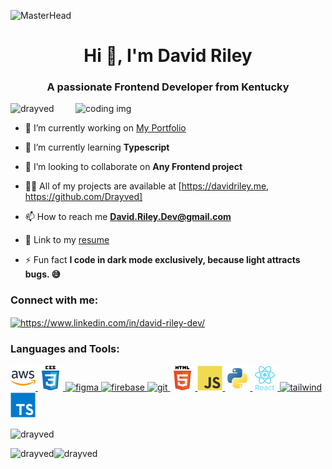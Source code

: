 ![MasterHead](https://user-images.githubusercontent.com/58959408/232639433-cb0aea21-66f0-4508-a771-85e2089c5a87.gif)
<h1 align="center">Hi 👋, I'm David Riley</h1>
<h3 align="center">A passionate Frontend Developer from Kentucky</h3>
<img align="right" alt="coding img" width="400px" src="https://www.lambdatest.com/resources/images/news24.gif"/>

<p align="left"> <img src="https://komarev.com/ghpvc/?username=drayved&label=Profile%20views&color=0e75b6&style=flat" alt="drayved" /> </p>

- 🔭 I’m currently working on [My Portfolio](https://github.com/Drayved/Portfolio)

- 🌱 I’m currently learning **Typescript**

- 👯 I’m looking to collaborate on **Any Frontend project**

- 👨‍💻 All of my projects are available at [https://davidriley.me, https://github.com/Drayved]

- 📫 How to reach me **David.Riley.Dev@gmail.com**

- 📄 Link to my [resume](https://drive.google.com/file/d/1XRTq0z1twZzGAU4037Lt9AQh2O5w_zR2/view?usp=sharing)

- ⚡ Fun fact **I code in dark mode exclusively, because light attracts bugs. 😅**

<h3 align="left">Connect with me:</h3>
<p align="left">
<a href="https://linkedin.com/in/https://www.linkedin.com/in/david-riley-dev/" target="blank"><img align="center" src="https://raw.githubusercontent.com/rahuldkjain/github-profile-readme-generator/master/src/images/icons/Social/linked-in-alt.svg" alt="https://www.linkedin.com/in/david-riley-dev/" height="30" width="40" /></a>
</p>

<h3 align="left">Languages and Tools:</h3>
<p align="left"> <a href="https://aws.amazon.com" target="_blank" rel="noreferrer"> <img src="https://raw.githubusercontent.com/devicons/devicon/master/icons/amazonwebservices/amazonwebservices-original-wordmark.svg" alt="aws" width="40" height="40"/> </a> <a href="https://www.w3schools.com/css/" target="_blank" rel="noreferrer"> <img src="https://raw.githubusercontent.com/devicons/devicon/master/icons/css3/css3-original-wordmark.svg" alt="css3" width="40" height="40"/> </a> <a href="https://www.figma.com/" target="_blank" rel="noreferrer"> <img src="https://www.vectorlogo.zone/logos/figma/figma-icon.svg" alt="figma" width="40" height="40"/> </a> <a href="https://firebase.google.com/" target="_blank" rel="noreferrer"> <img src="https://www.vectorlogo.zone/logos/firebase/firebase-icon.svg" alt="firebase" width="40" height="40"/> </a> <a href="https://git-scm.com/" target="_blank" rel="noreferrer"> <img src="https://www.vectorlogo.zone/logos/git-scm/git-scm-icon.svg" alt="git" width="40" height="40"/> </a> <a href="https://www.w3.org/html/" target="_blank" rel="noreferrer"> <img src="https://raw.githubusercontent.com/devicons/devicon/master/icons/html5/html5-original-wordmark.svg" alt="html5" width="40" height="40"/> </a> <a href="https://developer.mozilla.org/en-US/docs/Web/JavaScript" target="_blank" rel="noreferrer"> <img src="https://raw.githubusercontent.com/devicons/devicon/master/icons/javascript/javascript-original.svg" alt="javascript" width="40" height="40"/> </a> <a href="https://www.python.org" target="_blank" rel="noreferrer"> <img src="https://raw.githubusercontent.com/devicons/devicon/master/icons/python/python-original.svg" alt="python" width="40" height="40"/> </a> <a href="https://reactjs.org/" target="_blank" rel="noreferrer"> <img src="https://raw.githubusercontent.com/devicons/devicon/master/icons/react/react-original-wordmark.svg" alt="react" width="40" height="40"/> </a> <a href="https://tailwindcss.com/" target="_blank" rel="noreferrer"> <img src="https://www.vectorlogo.zone/logos/tailwindcss/tailwindcss-icon.svg" alt="tailwind" width="40" height="40"/> </a> <a href="https://www.typescriptlang.org/" target="_blank" rel="noreferrer"> <img src="https://raw.githubusercontent.com/devicons/devicon/master/icons/typescript/typescript-original.svg" alt="typescript" width="40" height="40"/> </a> </p>

<p><img align="center" src="https://github-readme-stats.vercel.app/api/top-langs?username=drayved&show_icons=true&locale=en&layout=compact" alt="drayved" /></p>
<p><img align="left" src="https://github-readme-streak-stats.herokuapp.com/?user=drayved&" alt="drayved" /></p>



<p>&nbsp;<img align="left" src="https://github-readme-stats.vercel.app/api?username=drayved&show_icons=true&locale=en" alt="drayved" /></p>


